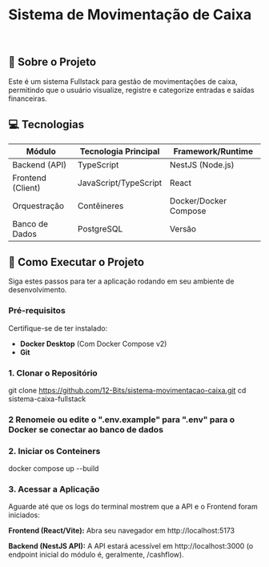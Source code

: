 <h1>Sistema de Movimentação de Caixa</h1><br>

<h2>🎯 Sobre o Projeto</h2>

Este é um sistema Fullstack para gestão de movimentações de caixa, permitindo que o usuário visualize, registre e categorize entradas e saídas financeiras.

<h2>💻 Tecnologias</h2>

| Módulo | Tecnologia Principal	 | Framework/Runtime |
|---|---|---|
| Backend (API) | TypeScript | NestJS (Node.js) |
| Frontend (Client) | JavaScript/TypeScript | React |
| Orquestração | Contêineres | Docker/Docker Compose |
| Banco de Dados | PostgreSQL | Versão |


## 🚀 Como Executar o Projeto

Siga estes passos para ter a aplicação rodando em seu ambiente de desenvolvimento.

### Pré-requisitos

Certifique-se de ter instalado:
* **Docker Desktop** (Com Docker Compose v2)
* **Git**

### 1. Clonar o Repositório


git clone https://github.com/12-Bits/sistema-movimentacao-caixa.git
cd sistema-caixa-fullstack

### 2 Renomeie ou edite o ".env.example" para ".env" para o Docker se conectar ao banco de dados

    
### 2. Iniciar os Conteiners

docker compose up --build

### 3. Acessar a Aplicação
Aguarde até que os logs do terminal mostrem que a API e o Frontend foram iniciados:

<b>Frontend (React/Vite):</b> Abra seu navegador em http://localhost:5173

<b>Backend (NestJS API):</b> A API estará acessível em http://localhost:3000 (o endpoint inicial do módulo é, geralmente, /cashflow).